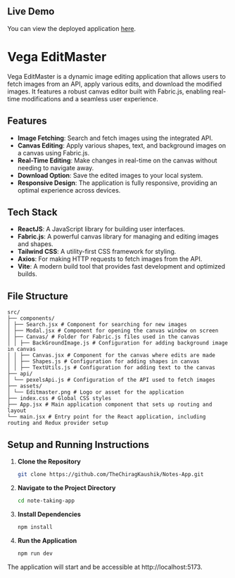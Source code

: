 ## Live Demo

You can view the deployed application [here](https://vegaeditmaster.netlify.app/).
# Vega EditMaster

Vega EditMaster is a dynamic image editing application that allows users to fetch images from an API, apply various edits, and download the modified images. It features a robust canvas editor built with Fabric.js, enabling real-time modifications and a seamless user experience.

## Features

- **Image Fetching**: Search and fetch images using the integrated API.
- **Canvas Editing**: Apply various shapes, text, and background images on a canvas using Fabric.js.
- **Real-Time Editing**: Make changes in real-time on the canvas without needing to navigate away.
- **Download Option**: Save the edited images to your local system.
- **Responsive Design**: The application is fully responsive, providing an optimal experience across devices.

## Tech Stack

- **ReactJS**: A JavaScript library for building user interfaces.
- **Fabric.js**: A powerful canvas library for managing and editing images and shapes.
- **Tailwind CSS**: A utility-first CSS framework for styling.
- **Axios**: For making HTTP requests to fetch images from the API.
- **Vite**: A modern build tool that provides fast development and optimized builds.

## File Structure

```
src/
├── components/
│ ├── Search.jsx # Component for searching for new images
│ ├── Modal.jsx # Component for opening the canvas window on screen
│ ├── Canvas/ # Folder for Fabric.js files used in the canvas
│ │ ├── BackGroundImage.js # Configuration for adding background image in canvas
│ │ ├── Canvas.jsx # Component for the canvas where edits are made
│ │ ├── Shapes.js # Configuration for adding shapes in canvas
│ │ ├── TextUtils.js # Configuration for adding text to the canvas
├── api/
│ └── pexelsApi.js # Configuration of the API used to fetch images
├── assets/
│ └── Editmaster.png # Logo or asset for the application
├── index.css # Global CSS styles
├── App.jsx # Main application component that sets up routing and layout
└── main.jsx # Entry point for the React application, including routing and Redux provider setup

```

## Setup and Running Instructions

1. **Clone the Repository**
   ```bash
   git clone https://github.com/TheChiragKaushik/Notes-App.git

2. **Navigate to the Project Directory**
   ```bash
   cd note-taking-app

3. **Install Dependencies**
   ```bash
   npm install

4. **Run the Application**
   ```bash
   npm run dev

The application will start and be accessible at http://localhost:5173. 
